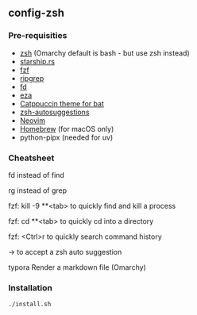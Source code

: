 ## config-zsh

### Pre-requisities
- [zsh](https://www.zsh.org/) (Omarchy default is bash - but use zsh instead)
- [starship.rs](https://starship.rs/)
- [fzf](https://github.com/junegunn/fzf)
- [ripgrep](https://github.com/BurntSushi/ripgrep)
- [fd](https://github.com/sharkdp/fd)
- [eza](https://github.com/eza-community/eza)
- [Catppuccin theme for bat](https://github.com/catppuccin/bat)
- [zsh-autosuggestions](https://github.com/zsh-users/zsh-autosuggestions)
- [Neovim](https://neovim.io)
- [Homebrew](https://brew.sh) (for macOS only)
- python-pipx (needed for uv)

### Cheatsheet

fd instead of find

rg instead of grep

fzf: kill -9 \*\*\<tab\> to quickly find and kill a process

fzf: cd \*\*\<tab\> to quickly cd into a directory

fzf: \<Ctrl\>r to quickly search command history

&rarr; to accept a zsh auto suggestion

typora Render a markdown file (Omarchy)

### Installation 

    ./install.sh

